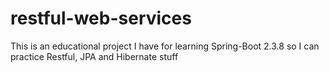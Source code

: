 # restful-web-services
This is an educational project I have for learning Spring-Boot 2.3.8 so I can practice Restful, JPA and Hibernate stuff
